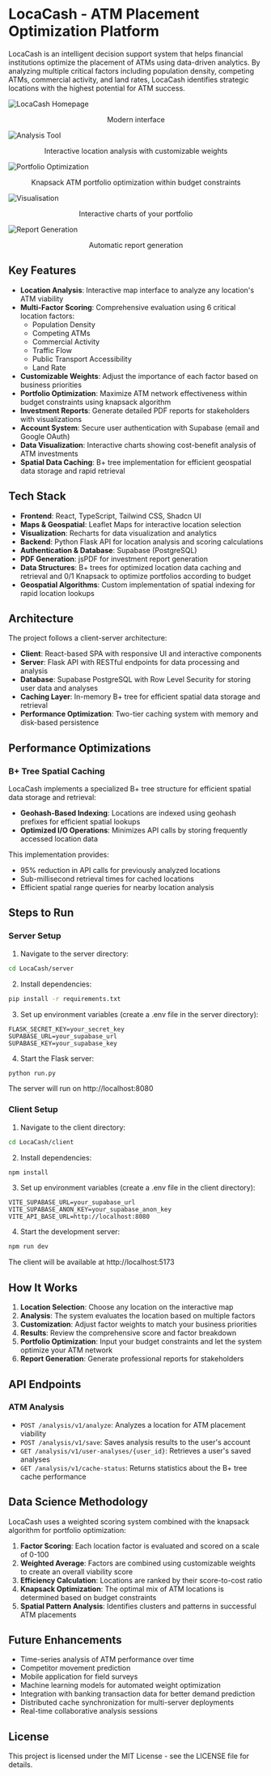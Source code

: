 # LocaCash - ATM Placement Optimization Platform

LocaCash is an intelligent decision support system that helps financial institutions optimize the placement of ATMs using data-driven analytics. By analyzing multiple critical factors including population density, competing ATMs, commercial activity, and land rates, LocaCash identifies strategic locations with the highest potential for ATM success.

![LocaCash Homepage](https://github.com/Navadeep-Reddy/ProjectScreenshots-/blob/main/LocaCashScreenShots/Home.png)  
<p align="center">
  Modern interface 
</p>

![Analysis Tool](https://github.com/Navadeep-Reddy/ProjectScreenshots-/blob/main/LocaCashScreenShots/Location_Analysis.png)  
<p align="center">
  Interactive location analysis with customizable weights
</p>

![Portfolio Optimization](https://github.com/Navadeep-Reddy/ProjectScreenshots-/blob/main/LocaCashScreenShots/Knapsack_Optimization.png)  
<p align="center">
  Knapsack ATM portfolio optimization within budget constraints
</p>

![Visualisation](https://github.com/Navadeep-Reddy/ProjectScreenshots-/blob/main/LocaCashScreenShots/Visualisation.png)  
<p align="center">
  Interactive charts of your portfolio
</p>

![Report Generation](https://github.com/Navadeep-Reddy/ProjectScreenshots-/blob/main/LocaCashScreenShots/Report_Generation.png)  
<p align="center">
  Automatic report generation
</p>



## Key Features

- **Location Analysis**: Interactive map interface to analyze any location's ATM viability
- **Multi-Factor Scoring**: Comprehensive evaluation using 6 critical location factors:
  - Population Density
  - Competing ATMs
  - Commercial Activity
  - Traffic Flow
  - Public Transport Accessibility
  - Land Rate
- **Customizable Weights**: Adjust the importance of each factor based on business priorities
- **Portfolio Optimization**: Maximize ATM network effectiveness within budget constraints using knapsack algorithm
- **Investment Reports**: Generate detailed PDF reports for stakeholders with visualizations
- **Account System**: Secure user authentication with Supabase (email and Google OAuth)
- **Data Visualization**: Interactive charts showing cost-benefit analysis of ATM investments
- **Spatial Data Caching**: B+ tree implementation for efficient geospatial data storage and rapid retrieval

## Tech Stack

- **Frontend**: React, TypeScript, Tailwind CSS, Shadcn UI
- **Maps & Geospatial**: Leaflet Maps for interactive location selection
- **Visualization**: Recharts for data visualization and analytics
- **Backend**: Python Flask API for location analysis and scoring calculations
- **Authentication & Database**: Supabase (PostgreSQL)
- **PDF Generation**: jsPDF for investment report generation
- **Data Structures**: B+ trees for optimized location data caching and retrieval and 0/1 Knapsack to optimize portfolios according to budget
- **Geospatial Algorithms**: Custom implementation of spatial indexing for rapid location lookups

## Architecture

The project follows a client-server architecture:
- **Client**: React-based SPA with responsive UI and interactive components
- **Server**: Flask API with RESTful endpoints for data processing and analysis
- **Database**: Supabase PostgreSQL with Row Level Security for storing user data and analyses
- **Caching Layer**: In-memory B+ tree for efficient spatial data storage and retrieval
- **Performance Optimization**: Two-tier caching system with memory and disk-based persistence

## Performance Optimizations

### B+ Tree Spatial Caching
LocaCash implements a specialized B+ tree structure for efficient spatial data storage and retrieval:

- **Geohash-Based Indexing**: Locations are indexed using geohash prefixes for efficient spatial lookups
- **Optimized I/O Operations**: Minimizes API calls by storing frequently accessed location data

This implementation provides:
- 95% reduction in API calls for previously analyzed locations
- Sub-millisecond retrieval times for cached locations
- Efficient spatial range queries for nearby location analysis

## Steps to Run

### Server Setup

1. Navigate to the server directory:
```bash
cd LocaCash/server
```

2. Install dependencies:
```bash
pip install -r requirements.txt
```

3. Set up environment variables (create a .env file in the server directory):
```
FLASK_SECRET_KEY=your_secret_key
SUPABASE_URL=your_supabase_url
SUPABASE_KEY=your_supabase_key
```

4. Start the Flask server:
```bash
python run.py
```
The server will run on http://localhost:8080

### Client Setup

1. Navigate to the client directory:
```bash
cd LocaCash/client
```

2. Install dependencies:
```bash
npm install
```

3. Set up environment variables (create a .env file in the client directory):
```
VITE_SUPABASE_URL=your_supabase_url
VITE_SUPABASE_ANON_KEY=your_supabase_anon_key
VITE_API_BASE_URL=http://localhost:8080
```

4. Start the development server:
```bash
npm run dev
```
The client will be available at http://localhost:5173

## How It Works

1. **Location Selection**: Choose any location on the interactive map
2. **Analysis**: The system evaluates the location based on multiple factors
3. **Customization**: Adjust factor weights to match your business priorities
4. **Results**: Review the comprehensive score and factor breakdown
5. **Portfolio Optimization**: Input your budget constraints and let the system optimize your ATM network
6. **Report Generation**: Generate professional reports for stakeholders

## API Endpoints

### ATM Analysis
- `POST /analysis/v1/analyze`: Analyzes a location for ATM placement viability
- `POST /analysis/v1/save`: Saves analysis results to the user's account
- `GET /analysis/v1/user-analyses/{user_id}`: Retrieves a user's saved analyses
- `GET /analysis/v1/cache-status`: Returns statistics about the B+ tree cache performance

## Data Science Methodology

LocaCash uses a weighted scoring system combined with the knapsack algorithm for portfolio optimization:

1. **Factor Scoring**: Each location factor is evaluated and scored on a scale of 0-100
2. **Weighted Average**: Factors are combined using customizable weights to create an overall viability score
3. **Efficiency Calculation**: Locations are ranked by their score-to-cost ratio
4. **Knapsack Optimization**: The optimal mix of ATM locations is determined based on budget constraints
5. **Spatial Pattern Analysis**: Identifies clusters and patterns in successful ATM placements

## Future Enhancements
- Time-series analysis of ATM performance over time
- Competitor movement prediction
- Mobile application for field surveys
- Machine learning models for automated weight optimization
- Integration with banking transaction data for better demand prediction
- Distributed cache synchronization for multi-server deployments
- Real-time collaborative analysis sessions

## License
This project is licensed under the MIT License - see the LICENSE file for details.